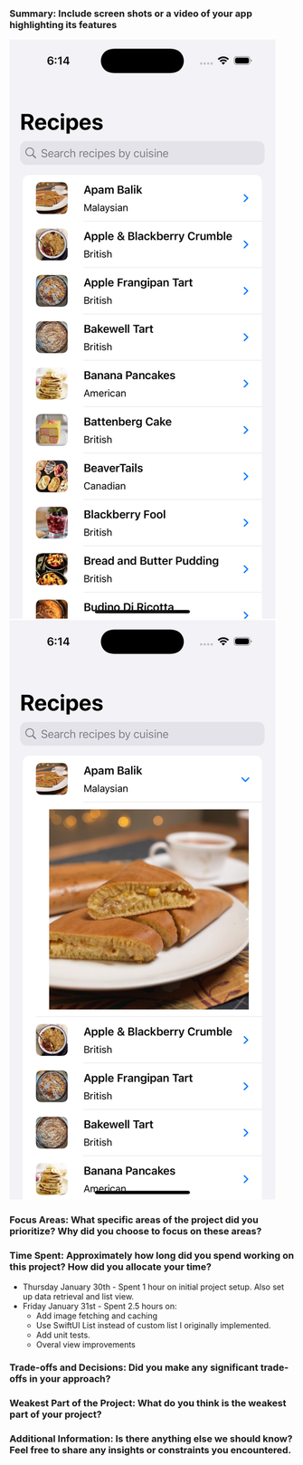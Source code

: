 ### Summary: Include screen shots or a video of your app highlighting its features

![Recipes list](fetch/recipeslist.png)
![Recipe expanded](fetch/recipesexpanded.png)

### Focus Areas: What specific areas of the project did you prioritize? Why did you choose to focus on these areas?

### Time Spent: Approximately how long did you spend working on this project? How did you allocate your time?

- Thursday January 30th - Spent 1 hour on initial project setup. Also set up data retrieval and list view.
- Friday January 31st - Spent 2.5 hours on:
    - Add image fetching and caching
    - Use SwiftUI List instead of custom list I originally implemented.
    - Add unit tests.
    - Overal view improvements

### Trade-offs and Decisions: Did you make any significant trade-offs in your approach?

### Weakest Part of the Project: What do you think is the weakest part of your project?

### Additional Information: Is there anything else we should know? Feel free to share any insights or constraints you encountered.
